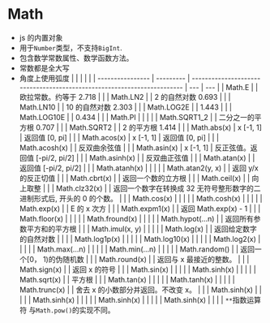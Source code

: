 # Math

- js 的内置对象
- 用于`Number`类型，不支持`BigInt`.
- 包含数学常数属性、数学函数方法。
- 常数都是全大写
- 角度上使用弧度
  <!-- prettier-ignore-start -->
  |                  |           |                                                                         |     |
  | ---------------- | --------- | ----------------------------------------------------------------------- | --- | --- |
  | Math.E           |           | 欧拉常数。约等于 2.718                                                  |     |
  | Math.LN2         |           | 2 的自然对数 0.693                                                      |     |
  | Math.LN10        |           | 10 的自然对数 2.303                                                     |     |
  | Math.LOG2E       |           | 1.443                                                                   |     |
  | Math.LOG10E      |           | 0.434                                                                   |     |
  | Math.PI          |           |                                                                         |     |
  | Math.SQRT1_2     |           | 二分之一的平方根 0.707                                                  |     |
  | Math.SQRT2       |           | 2 的平方根 1.414                                                        |     |
  | Math.abs(x)      | x [-1, 1] | 返回值 [0, pi]                                                          |     |
  | Math.acos(x)     | x [-1, 1] | 返回值 [0, pi]                                                          |     |
  | Math.acosh(x)    |           | 反双曲余弦值                                                            |     |
  | Math.asin(x)     | x [-1, 1] | 反正弦值。返回值 [-pi/2, pi/2]                                          |     |
  | Math.asinh(x)    |           | 反双曲正弦值                                                            |     |
  | Math.atan(x)     |           | 返回值 [-pi/2, pi/2]                                                    |     |
  | Math.atanh(x)    |           |                                                                         |     |
  | Math.atan2(y, x) |           | 返回 y/x 的反正切值                                                     |     |
  | Math.cbrt(x)     |           | 返回一个数的立方根                                                      |     |
  | Math.ceil(x)     |           | 向上取整                                                                |     |
  | Math.clz32(x)    |           | 返回一个数字在转换成 32 无符号整形数字的二进制形式后, 开头的 0 的个数。 |     |
  | Math.cos(x)      |           |                                                                         |     |
  | Math.cosh(x)     |           |                                                                         |     |
  | Math.exp(x)      |           | E 的 x 次方                                                             |     |
  | Math.expm1(x)    |           | 返回 Math.exp(x) - 1                                                    |     |
  | Math.floor(x)    |           |                                                                         |     |
  | Math.fround(x)   |           |                                                                         |     |
  | Math.hypot(...n) |           | 返回所有参数平方和的平方根                                              |     |
  | Math.imul(x, y)  |           |                                                                         |     |
  | Math.log(x)      |           | 返回给定数字的自然对数                                                  |     |     |
  | Math.log1p(x)    |           |                                                                         |     |
  | Math.log10(x)    |           |                                                                         |     |
  | Math.log2(x)     |           |                                                                         |     |
  | Math.max(...n)   |           |                                                                         |     |
  | Math.min(...n)   |           |                                                                         |     |
  | Math.random()    |           | 返回一个[0， 1)的伪随机数                                               |     |
  | Math.round(x)    |           | 返回与 x 最接近的整数。                                                 |     |
  | Math.sign(x)     |           | 返回 x 的符号                                                           |     |
  | Math.sin(x)      |           |                                                                         |     |
  | Math.sinh(x)     |           |                                                                         |     |
  | Math.sqrt(x)     |           | 平方根                                                                  |     |
  | Math.tan(x)      |           |                                                                         |     |
  | Math.tanh(x)     |           |                                                                         |     |
  | Math.trunc(x)    |           | 舍去 x 的小数部分并返回。不改变 x。                                     |     |
  | Math.sinh(x)     |           |                                                                         |     |
  | Math.sinh(x)     |           |                                                                         |     |
  | Math.sinh(x)     |           |                                                                         |     |
  | Math.sinh(x)     |           |                                                                         |     |
  <!-- prettier-ignore-end -->
  `**`指数运算符 与`Math.pow()`的实现不同。
